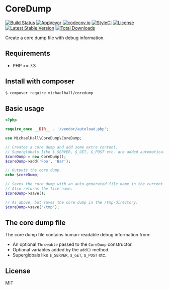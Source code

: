 # CoreDump

[![Build Status](https://travis-ci.org/themichaelhall/coredump.svg?branch=master)](https://travis-ci.org/themichaelhall/coredump)
[![AppVeyor](https://ci.appveyor.com/api/projects/status/github/themichaelhall/coredump?branch=master&svg=true)](https://ci.appveyor.com/project/themichaelhall/coredump/branch/master)
[![codecov.io](https://codecov.io/gh/themichaelhall/coredump/coverage.svg?branch=master)](https://codecov.io/gh/themichaelhall/coredump?branch=master)
[![StyleCI](https://styleci.io/repos/165721365/shield?style=flat&branch=master)](https://styleci.io/repos/165721365)
[![License](https://poser.pugx.org/michaelhall/coredump/license)](https://packagist.org/packages/michaelhall/coredump)
[![Latest Stable Version](https://poser.pugx.org/michaelhall/coredump/v/stable)](https://packagist.org/packages/michaelhall/coredump)
[![Total Downloads](https://poser.pugx.org/michaelhall/coredump/downloads)](https://packagist.org/packages/michaelhall/coredump)

Create a core dump file with debug information.

## Requirements

- PHP >= 7.3

## Install with composer

``` bash
$ composer require michaelhall/coredump
```

## Basic usage

``` php
<?php

require_once __DIR__ . '/vendor/autoload.php';

use MichaelHall\CoreDump\CoreDump;

// Creates a core dump and add some extra content.
// Superglobals like $_SERVER, $_GET, $_POST etc. are added automatically.
$coreDump = new CoreDump();
$coreDump->add('Foo', 'Bar');

// Outputs the core dump.
echo $coreDump;

// Saves the core dump with an auto-generated file name in the current directory.
// Also returns the file name.
$coreDump->save();

// As above, but saves the core dump in the /tmp-directory.
$coreDump->save('/tmp');
```

## The core dump file

The core dump file contains human-readable debug information from:

- An optional ```Throwable``` passed to the ```CoreDump``` constructor.
- Optional variables added by the ```add()``` method.
- Superglobals like ```$_SERVER```, ```$_GET```, ```$_POST``` etc.

## License

MIT
